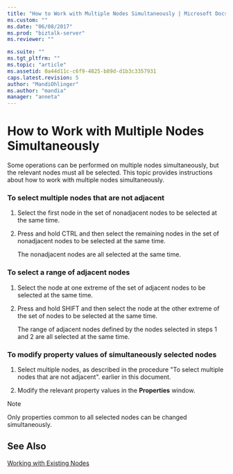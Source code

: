 ```yaml
---
title: "How to Work with Multiple Nodes Simultaneously | Microsoft Docs"
ms.custom: ""
ms.date: "06/08/2017"
ms.prod: "biztalk-server"
ms.reviewer: ""

ms.suite: ""
ms.tgt_pltfrm: ""
ms.topic: "article"
ms.assetid: 0a44d11c-c6f9-4825-b89d-d1b3c3357931
caps.latest.revision: 5
author: "MandiOhlinger"
ms.author: "mandia"
manager: "anneta"
---
```

# How to Work with Multiple Nodes Simultaneously
Some operations can be performed on multiple nodes simultaneously, but the relevant nodes must all be selected. This topic provides instructions about how to work with multiple nodes simultaneously.  
  
### To select multiple nodes that are not adjacent  
  
1.  Select the first node in the set of nonadjacent nodes to be selected at the same time.  
  
2.  Press and hold CTRL and then select the remaining nodes in the set of nonadjacent nodes to be selected at the same time.  
  
     The nonadjacent nodes are all selected at the same time.  
  
### To select a range of adjacent nodes  
  
1.  Select the node at one extreme of the set of adjacent nodes to be selected at the same time.  
  
2.  Press and hold SHIFT and then select the node at the other extreme of the set of nodes to be selected at the same time.  
  
     The range of adjacent nodes defined by the nodes selected in steps 1 and 2 are all selected at the same time.  
  
### To modify property values of simultaneously selected nodes  
  
1.  Select multiple nodes, as described in the procedure "To select multiple nodes that are not adjacent". earlier in this document.  
  
2.  Modify the relevant property values in the **Properties** window.  
  
> [!NOTE]
>  Only properties common to all selected nodes can be changed simultaneously.  
  
## See Also  
 [Working with Existing Nodes](../core/working-with-existing-nodes.md)